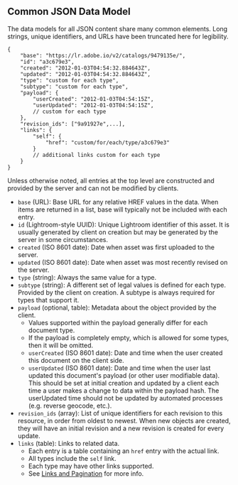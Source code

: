 ## Common JSON Data Model

The data models for all JSON content share many common elements. Long strings, unique identifiers, and URLs have been truncated here for legibility.

```
{
    "base": "https://lr.adobe.io/v2/catalogs/9479135e/",
    "id": "a3c679e3",
    "created": "2012-01-03T04:54:32.884643Z",
    "updated": "2012-01-03T04:54:32.884643Z",
    "type": "custom for each type",
    "subtype": "custom for each type",
    "payload": {
        "userCreated": "2012-01-03T04:54:15Z",
        "userUpdated": "2012-01-03T04:54:15Z",
        // custom for each type
    },
    "revision_ids": ["9a91927e",...],
    "links": {
        "self": {
            "href": "custom/for/each/type/a3c679e3"
        }
        // additional links custom for each type
    }
}
```

Unless otherwise noted, all entries at the top level are constructed and provided by the server and can not be modified by clients.

* `base` (URL): Base URL for any relative HREF values in the data. When items are returned in a list, base will typically not be included with each entry.
* `id` (Lightroom-style UUID): Unique Lightroom identifier of this asset. It is usually generated by client on creation but may be generated by the server in some circumstances.
* `created` (ISO 8601 date): Date when asset was first uploaded to the server.
* `updated` (ISO 8601 date): Date when asset was most recently revised on the server.
* `type` (string): Always the same value for a type.
* `subtype` (string): A different set of legal values is defined for each type. Provided by the client on creation. A subtype is always required for types that support it.
* `payload` (optional, table): Metadata about the object provided by the client.
    * Values supported within the payload generally differ for each document type.
    * If the payload is completely empty, which is allowed for some types, then it will be omitted.
    * `userCreated` (ISO 8601 date): Date and time when the user created this document on the client side.
    * `userUpdated` (ISO 8601 date): Date and time when the user last updated this document's payload (or other user modifiable data). This should be set at initial creation and updated by a client each time a user makes a change to data within the payload hash. The userUpdated time should not be updated by automated processes (e.g. reverse geocode, etc.).
* `revision_ids` (array): List of unique identifiers for each revision to this resource, in order from oldest to newest. When new objects are created, they will have an initial revision and a new revision is created for every update.
* `links` (table): Links to related data.
    * Each entry is a table containing an `href` entry with the actual link.
    * All types include the `self` link.
    * Each type may have other links supported.
    * See [Links and Pagination](./links.md) for more info.
